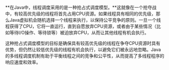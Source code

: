   
**在Java中，线程调度采用的是一种抢占式调度模型。**这就像在一个抢夺战中，有较高优先级的线程将首先占用CPU资源。如果线程具有相同的优先级，那么Java虚拟机会随机选择一个线程来执行，以保持公平竞争的原则。一旦一个线程获得了CPU，它将一直运行，直到自愿放弃CPU资源，或者由于某些情况（比如等待I/O操作、等待锁等）被迫放弃CPU，从而让其他线程有机会执行。

这种抢占式调度模型的目标是确保具有较高优先级的线程在争夺CPU资源时具有优势，但仍然让较低优先级的线程有机会执行，以避免它们被永远地忽略。Java的多线程调度机制有助于平衡线程之间的竞争和公平性，从而提高了多线程程序的响应速度和效率。
